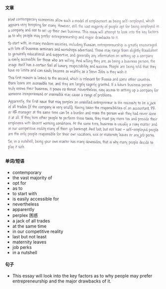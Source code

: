 #### 文章
![1](../pictures/recite1.png)

#### 单词/短语
- contemporary
- the vast majority of 
- opt for 
- as to
- to start with
- is easily accessible for
- nevertheless
- apparently
- perplex 困惑
- a jack of all trades
- at the same time
- in our competitive reality
- last but not least
- maternity leaves
- job perks
- in a nutshell

#### 句子
- This essay will look into the key factors as to why people may prefer entrepreneurship and the major drawbacks of it.